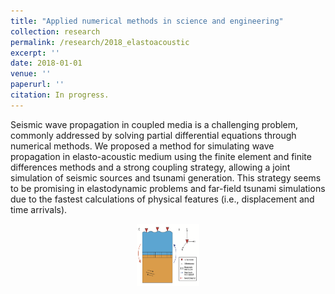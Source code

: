 ```yaml
---
title: "Applied numerical methods in science and engineering"
collection: research
permalink: /research/2018_elastoacoustic
excerpt: ''
date: 2018-01-01
venue: ''
paperurl: ''
citation: In progress.
---
```



Seismic wave propagation in coupled media is a challenging problem, commonly addressed by solving partial differential equations through numerical methods. We proposed a method for simulating wave propagation in elasto-acoustic medium using the finite element and finite differences methods and a strong coupling strategy, allowing a joint simulation of seismic sources and tsunami generation. This strategy seems to be promising in elastodynamic problems and far-field tsunami simulations due to the fastest calculations of physical features (i.e., displacement and time arrivals).


<p>   </p>
<center>
<img src="./images/WORK_CARTOON.png" alt="Schematic illustration of the problem showing the elasto-acoustic coupling and surface interaction. Red triangles are the surface receptors. Red and blue arrows show the two approaches). It shows the connectors between both media and rupture length (black dashed line)." style="height: 100px; width:100px;"/>
</center>
<p>   </p>
